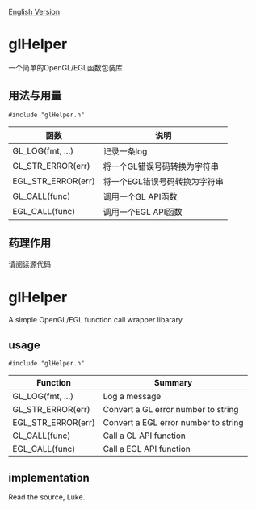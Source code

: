 <a href="#glhelper-1">English Version</a>

# glHelper
一个简单的OpenGL/EGL函数包装库

## 用法与用量
    #include "glHelper.h"
| 函数                 | 说明                      |
| ------------------- | ------------------------ |
| GL_LOG(fmt, ...)    | 记录一条log                |
| GL_STR_ERROR(err)   | 将一个GL错误号码转换为字符串   |
| EGL_STR_ERROR(err)  | 将一个EGL错误号码转换为字符串  |
| GL_CALL(func)       | 调用一个GL API函数          |
| EGL_CALL(func)      | 调用一个EGL API函数         |

## 药理作用
请阅读源代码

# glHelper
A simple OpenGL/EGL function call wrapper libarary

## usage
    #include "glHelper.h"
| Function            | Summary                             |
| ------------------- | ----------------------------------- |
| GL_LOG(fmt, ...)    | Log a message                       |
| GL_STR_ERROR(err)   | Convert a GL error number to string |
| EGL_STR_ERROR(err)  | Convert a EGL error number to string|
| GL_CALL(func)       | Call a GL API function              |
| EGL_CALL(func)      | Call a EGL API function             |

## implementation
Read the source, Luke.
